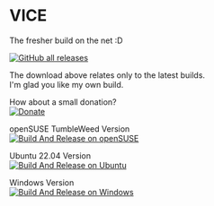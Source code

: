 # VICE
The fresher build on the net :D

[![GitHub all releases](https://img.shields.io/github/downloads/Zibri/VICE/total?style=for-the-badge)](https://github.com/Zibri/VICE/releases)

The download above relates only to the latest builds.  
I'm glad you like my own build.  

How about a small donation?  
[![Donate](https://img.shields.io/badge/Donate-PayPal-green.svg)](https://www.paypal.com/cgi-bin/webscr?cmd=_s-xclick&hosted_button_id=465S7E2TY9WNE)

openSUSE TumbleWeed Version  
[![Build And Release on openSUSE](https://github.com/Zibri/VICE/actions/workflows/opensuse.yml/badge.svg)](https://github.com/Zibri/VICE/actions/workflows/opensuse.yml)

Ubuntu 22.04 Version  
[![Build And Release on Ubuntu](https://github.com/Zibri/VICE/actions/workflows/testwsl.yml/badge.svg)](https://github.com/Zibri/VICE/actions/workflows/testwsl.yml)

Windows Version  
[![Build And Release on Windows](https://github.com/Zibri/VICE/actions/workflows/newtest.yml/badge.svg)](https://github.com/Zibri/VICE/actions/workflows/newtest.yml)
